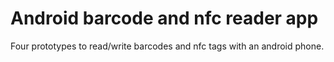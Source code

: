 # Android barcode and nfc reader app

Four prototypes to read/write barcodes and nfc tags with an android phone.
